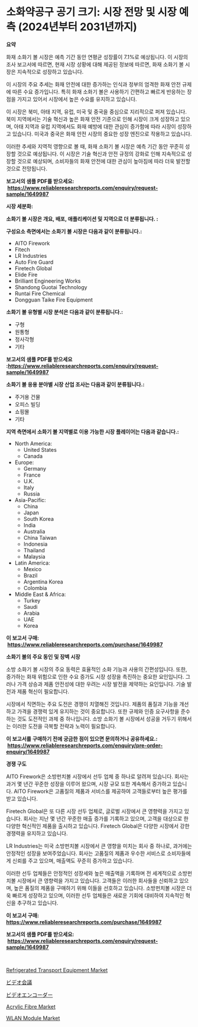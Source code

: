 <p><h1>소화약공구 공기 크기: 시장 전망 및 시장 예측 (2024년부터 2031년까지)</h1></p><p><strong>요약</strong></p>
<p><p>화재 소화기 볼 시장은 예측 기간 동안 연평균 성장률이 7.1%로 예상됩니다. 이 시장의 조사 보고서에 따르면, 현재 시장 상황에 대해 제공된 정보에 따르면, 화재 소화기 볼 시장은 지속적으로 성장하고 있습니다. </p><p>이 시장의 주요 추세는 화재 안전에 대한 증가하는 인식과 정부의 엄격한 화재 안전 규제에 따른 수요 증가입니다. 특히 화재 소화기 볼은 사용하기 간편하고 빠르게 반응하는 장점을 가지고 있어서 시장에서 높은 수요를 유지하고 있습니다.</p><p>이 시장은 북미, 아태 지역, 유럽, 미국 및 중국을 중심으로 지리적으로 퍼져 있습니다. 북미 지역에서는 기술 혁신과 높은 화재 안전 기준으로 인해 시장이 크게 성장하고 있으며, 아태 지역과 유럽 지역에서도 화재 예방에 대한 관심이 증가함에 따라 시장이 성장하고 있습니다. 미국과 중국은 화재 안전 시장의 중요한 성장 엔진으로 작용하고 있습니다.</p><p>이러한 추세와 지역적 영향으로 볼 때, 화재 소화기 볼 시장은 예측 기간 동안 꾸준히 성장할 것으로 예상됩니다. 이 시장은 기술 혁신과 안전 규정의 강화로 인해 지속적으로 성장할 것으로 예상되며, 소비자들의 화재 안전에 대한 관심이 높아짐에 따라 더욱 발전할 것으로 전망됩니다.</p></p>
<p><strong>보고서의 샘플 PDF를 받으세요: &nbsp;<a href="https://www.reliableresearchreports.com/enquiry/request-sample/1649987">https://www.reliableresearchreports.com/enquiry/request-sample/1649987</a></strong></p>
<p><strong>시장 세분화:</strong></p>
<p><strong> 소화기 볼 시장은 개요, 배포, 애플리케이션 및 지역으로 더 분류됩니다. :</strong></p>
<p><strong>구성요소 측면에서는 소화기 볼 시장은 다음과 같이 분류됩니다.:</strong></p>
<p><ul><li>AITO Firework</li><li>Fitech</li><li>LR Industries</li><li>Auto Fire Guard</li><li>Firetech Global</li><li>Elide Fire</li><li>Brilliant Engineering Works</li><li>Shandong Guotai Technology</li><li>Runtai Fire Chemical</li><li>Dongguan Taike Fire Equipment</li></ul></p>
<p><strong> 소화기 볼 유형별 시장 분석은 다음과 같이 분류됩니다.:</strong></p>
<p><ul><li>구형</li><li>원통형</li><li>정사각형</li><li>기타</li></ul></p>
<p><strong>보고서의 샘플 PDF를 받으세요 :<a href="https://www.reliableresearchreports.com/enquiry/request-sample/1649987">https://www.reliableresearchreports.com/enquiry/request-sample/1649987</a></strong></p>
<p><strong> 소화기 볼 응용 분야별 시장 산업 조사는 다음과 같이 분류됩니다.:</strong></p>
<p><ul><li>주거용 건물</li><li>오피스 빌딩</li><li>쇼핑몰</li><li>기타</li></ul></p>
<p><strong>지역 측면에서 소화기 볼 지역별로 이용 가능한 시장 플레이어는 다음과 같습니다.:</strong></p>
<p><ul>
    <li>
        North America:
        <ul>
            <li>United States</li>
            <li>Canada</li>
        </ul>
    </li>
    <li>
        Europe:
        <ul>
            <li>Germany</li>
            <li>France</li>
            <li>U.K.</li>
            <li>Italy</li>
            <li>Russia</li>
        </ul>
    </li>
    <li>
        Asia-Pacific:
        <ul>
            <li>China</li>
            <li>Japan</li>
            <li>South Korea</li>
            <li>India</li>
            <li>Australia</li>
            <li>China Taiwan</li>
            <li>Indonesia</li>
            <li>Thailand</li>
            <li>Malaysia</li>
        </ul>
    </li>
    <li>
        Latin America:
        <ul>
            <li>Mexico</li>
            <li>Brazil</li>
            <li>Argentina Korea</li>
            <li>Colombia</li>
        </ul>
    </li>
    <li>
        Middle East & Africa:
        <ul>
            <li>Turkey</li>
            <li>Saudi</li>
            <li>Arabia</li>
            <li>UAE</li>
            <li>Korea</li>
        </ul>
    </li>
    </ul></p>
<p><strong>이 보고서 구매: &nbsp;<a href="https://www.reliableresearchreports.com/purchase/1649987">https://www.reliableresearchreports.com/purchase/1649987</a></strong></p>
<p><strong>소화기 볼의 주요 동인 및 장벽 시장</strong></p>
<p><p>소방 소화기 볼 시장의 주요 동력은 효율적인 소화 기능과 사용의 간편성입니다. 또한, 증가하는 화재 위험으로 인한 수요 증가도 시장 성장을 촉진하는 중요한 요인입니다. 그러나 가격 상승과 제품 안전성에 대한 우려는 시장 발전을 제약하는 요인입니다. 기술 발전과 제품 혁신이 필요합니다.</p><p>시장에서 직면하는 주요 도전은 경쟁이 치열해진 것입니다. 제품의 품질과 기능을 개선하고 가격을 경쟁력 있게 유지하는 것이 중요합니다. 또한 규제와 인증 요구사항을 준수하는 것도 도전적인 과제 중 하나입니다. 소방 소화기 볼 시장에서 성공을 거두기 위해서는 이러한 도전을 극복할 전략과 노력이 필요합니다.</p></p>
<p><strong>이 보고서를 구매하기 전에 궁금한 점이 있으면 문의하거나 공유하세요.: &nbsp;<a href="https://www.reliableresearchreports.com/enquiry/pre-order-enquiry/1649987">https://www.reliableresearchreports.com/enquiry/pre-order-enquiry/1649987</a></strong></p>
<p><strong>경쟁 구도</strong></p>
<p><p>AITO Firework은 소방펀치볼 시장에서 선두 업체 중 하나로 알려져 있습니다. 회사는 과거 몇 년간 꾸준한 성장을 이루어 왔으며, 시장 규모 또한 계속해서 증가하고 있습니다. AITO Firework은 고품질의 제품과 서비스를 제공하여 고객들로부터 높은 평가를 받고 있습니다.</p><p>Firetech Global은 또 다른 시장 선두 업체로, 글로벌 시장에서 큰 영향력을 가지고 있습니다. 회사는 지난 몇 년간 꾸준한 매출 증가를 기록하고 있으며, 고객을 대상으로 한 다양한 혁신적인 제품을 출시하고 있습니다. Firetech Global은 다양한 시장에서 강한 경쟁력을 유지하고 있습니다.</p><p>LR Industries는 미국 소방펀치볼 시장에서 큰 영향을 미치는 회사 중 하나로, 과거에는 안정적인 성장을 보여주었습니다. 회사는 고품질의 제품과 우수한 서비스로 소비자들에게 신뢰를 주고 있으며, 매출액도 꾸준히 증가하고 있습니다.</p><p>이러한 선두 업체들은 안정적인 성장세와 높은 매출액을 기록하며 전 세계적으로 소방펀치볼 시장에서 큰 영향력을 가지고 있습니다. 고객들은 이러한 회사들을 신뢰하고 있으며, 높은 품질의 제품을 구매하기 위해 이들을 선호하고 있습니다. 소방펀치볼 시장은 더욱 빠르게 성장하고 있으며, 이러한 선두 업체들은 새로운 기회에 대비하여 지속적인 혁신을 추구하고 있습니다.</p></p>
<p><strong>이 보고서 구매: &nbsp; <a href="https://www.reliableresearchreports.com/purchase/1649987">https://www.reliableresearchreports.com/purchase/1649987</a></strong></p>
<p><strong>보고서의 샘플 PDF를 받으세요: &nbsp;<a href="https://www.reliableresearchreports.com/enquiry/request-sample/1649987">https://www.reliableresearchreports.com/enquiry/request-sample/1649987</a></strong><strong></strong></p>
<p>&nbsp;</p>
<p><p><a href="https://view.publitas.com/reportprime-1/refrigerated-transport-equipment-market-dynamics-2024-2031-also-about-its-market-trends-projections-and-opportunities/">Refrigerated Transport Equipment Market</a></p><p><a href="https://github.com/jkjreqjscoxx7/Market-Research-Report-List-1/blob/main/403296910757.md">ビデオ会議</a></p><p><a href="https://github.com/hilmi-2a/Market-Research-Report-List-1/blob/main/243684610758.md">ビデオエンコーダー</a></p><p><a href="https://automatic-knee-4c7.notion.site/Acrylic-Fibre-Market-Research-Report-Provides-thorough-Industry-Overview-which-offers-an-In-Depth-A-52d0f90568174213b6bea53053b0ab01">Acrylic Fibre Market</a></p><p><a href="https://github.com/yoshih12/Market-Research-Report-List-2/blob/main/wlan-module-market.md">WLAN Module Market</a></p></p>